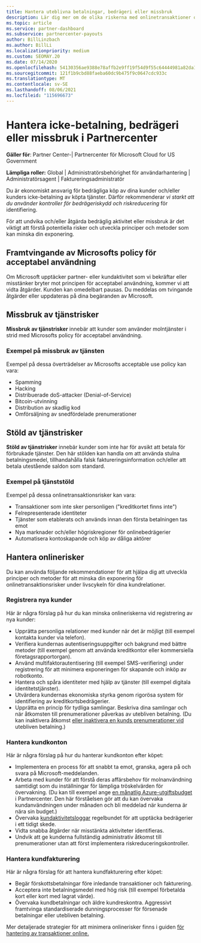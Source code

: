 ```yaml
---
title: Hantera uteblivna betalningar, bedrägeri eller missbruk
description: Lär dig mer om de olika riskerna med onlinetransaktioner och metodtipsen för att hantera och minska dessa risker i Partnercenter.
ms.topic: article
ms.service: partner-dashboard
ms.subservice: partnercenter-payouts
author: BillLinzbach
ms.author: BillLi
ms.localizationpriority: medium
ms.custom: SEOMAY.20
ms.date: 07/14/2020
ms.openlocfilehash: 54130356ae9388e78affb2e9ff19f54d9f55c64444981a82da1d29ff27fe4d39
ms.sourcegitcommit: 121f1b9cbd88faeba60dc9b475f9c0647cdc933c
ms.translationtype: MT
ms.contentlocale: sv-SE
ms.lasthandoff: 08/06/2021
ms.locfileid: "115696673"
---
```

# <a name="managing-non-payment-fraud-or-misuse-in-partner-center"></a>Hantera icke-betalning, bedrägeri eller missbruk i Partnercenter

**Gäller för**: Partner Center-| Partnercenter för Microsoft Cloud for US Government

**Lämpliga roller:** Global | Administratörsbehörighet för användarhantering | Administratörsagent | Faktureringsadministratör

Du är ekonomiskt ansvarig för bedrägliga köp av dina kunder och/eller kunders icke-betalning av köpta tjänster. Därför rekommenderar *vi starkt att du använder kontroller för bedrägeriskydd och riskreducering* för identifiering.

För att undvika och/eller åtgärda bedräglig aktivitet eller missbruk är det viktigt att förstå potentiella risker och utveckla principer och metoder som kan minska din exponering.

## <a name="enforcement-of-microsoft-acceptable-use-policy"></a>Framtvingande av Microsofts policy för acceptabel användning

Om Microsoft upptäcker partner- eller kundaktivitet som vi bekräftar eller misstänker bryter mot principen för acceptabel användning, kommer vi att vidta åtgärder. Kunden kan omedelbart pausas. Du meddelas om tvingande åtgärder eller uppdateras på dina begäranden av Microsoft.

## <a name="abuse-of-service-risks"></a>Missbruk av tjänstrisker

**Missbruk av tjänstrisker** innebär att kunder som använder molntjänster i strid med Microsofts policy för acceptabel användning.

### <a name="examples-of-abuse-of-service"></a>Exempel på missbruk av tjänsten

Exempel på dessa överträdelser av Microsofts acceptable use policy kan vara:

- Spamming
- Hacking
- Distribuerade doS-attacker (Denial-of-Service)
- Bitcoin-utvinning
- Distribution av skadlig kod
- Omförsäljning av snedfördelade prenumerationer

## <a name="theft-of-service-risks"></a>Stöld av tjänstrisker

**Stöld av tjänstrisker** innebär kunder som inte har för avsikt att betala för förbrukade tjänster. Den här stölden kan handla om att använda stulna betalningsmedel, tillhandahålla falsk faktureringsinformation och/eller att betala utestående saldon som standard.

### <a name="examples-of-service-theft"></a>Exempel på tjänststöld

Exempel på dessa onlinetransaktionsrisker kan vara:

- Transaktioner som inte sker personligen ("kreditkortet finns inte")
- Felrepresenterade identiteter
- Tjänster som etablerats och används innan den första betalningen tas emot
- Nya marknader och/eller högriskregioner för onlinebedrägerier
- Automatisera kontoskapande och köp av dåliga aktörer

## <a name="managing-online-risk"></a>Hantera onlinerisker

Du kan använda följande rekommendationer för att hjälpa dig att utveckla principer och metoder för att minska din exponering för onlinetransaktionsrisker under livscykeln för dina kundrelationer.

### <a name="onboarding-new-customers"></a>Registrera nya kunder

Här är några förslag på hur du kan minska onlineriskerna vid registrering av nya kunder:

- Upprätta personliga relationer med kunder när det är möjligt (till exempel kontakta kunder via telefon).
- Verifiera kundernas autentiseringsuppgifter och bakgrund med bättre metoder (till exempel genom att använda kreditkontor eller kommersiella företagsrapportorgan).
- Använd multifaktorautentisering (till exempel SMS-verifiering) under registrering för att minimera exponeringen för skapande och inköp av robotkonto.
- Hantera och spåra identiteter med hjälp av tjänster (till exempel digitala identitetstjänster).
- Utvärdera kundernas ekonomiska styrka genom rigorösa system för identifiering av kreditkortsbedrägerier.
- Upprätta en princip för tydliga samlingar. Beskriva dina samlingar och när åtkomsten till prenumerationer påverkas av utebliven betalning. (Du kan inaktivera åtkomst [eller inaktivera en kunds prenumerationer vid](create-a-new-subscription.md#suspend-a-subscription) utebliven betalning.)

### <a name="managing-customer-accounts"></a>Hantera kundkonton

Här är några förslag på hur du hanterar kundkonton efter köpet:

- Implementera en process för att snabbt ta emot, granska, agera på och svara på Microsoft-meddelanden.
- Arbeta med kunder för att förstå deras affärsbehov för molnanvändning samtidigt som du inställningar för lämpliga tröskelvärden för övervakning. (Du kan till exempel ange [en månatlig Azure-utgiftsbudget](set-an-azure-spending-budget-for-your-customers.md) i Partnercenter. Den här förståelsen gör att du kan övervaka kundanvändningen under månaden och bli meddelad när kunderna är nära sin budget.)
- Övervaka [kundaktivitetsloggar](activity-logs.md) regelbundet för att upptäcka bedrägerier i ett tidigt skede.
- Vidta snabba åtgärder när misstänkta aktiviteter identifieras.
- Undvik att ge kunderna fullständig administrativ åtkomst till prenumerationer utan att först implementera riskreduceringskontroller.

### <a name="managing-customer-billing"></a>Hantera kundfakturering

Här är några förslag för att hantera kundfakturering efter köpet:

- Begär förskottsbetalningar före inledande transaktioner och fakturering.
- Acceptera inte betalningsmedel med hög risk (till exempel förbetalda kort eller kort med lagrat värde).
- Övervaka kundbetalningar och äldre kundreskontra. Aggressivt framtvinga standardiserade dunningsprocesser för försenade betalningar eller utebliven betalning.

Mer detaljerade strategier för att minimera onlinerisker finns i guiden [för hantering av transaktioner online.](https://query.prod.cms.rt.microsoft.com/cms/api/am/binary/RE4Bhtt)
